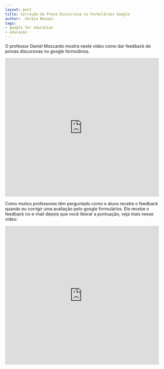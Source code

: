 ```yaml
---
layout: post
title: Correção de Prova Discursiva no Formulários Google
author:  Soraia Novaes
tags: 
- google for education
- educação
---
```


O professor Daniel Moscardo mostra neste vídeo como dar feedback de provas discursivas no google formulários. 

<iframe width="100%" height="455" src="https://www.youtube.com/embed/HmbBDFaxm_M" frameborder="0" allow="accelerometer; autoplay; clipboard-write; encrypted-media; gyroscope; picture-in-picture" allowfullscreen></iframe>

Como muitos professores têm perguntado como o aluno recebe o feedback quando eu corrigir uma avaliação pelo google
formulários. Ele recebe o feedback no e-mail depois que você liberar a pontuação, veja mais nesse vídeo:

<iframe width="100%" height="455" src="https://www.youtube.com/embed/9r-F60MGn4E" frameborder="0" allow="accelerometer; autoplay; clipboard-write; encrypted-media; gyroscope; picture-in-picture" allowfullscreen></iframe>